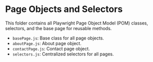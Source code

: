 # Page Objects and Selectors

This folder contains all Playwright Page Object Model (POM) classes, selectors, and the base page for reusable methods.

- `basePage.js`: Base class for all page objects.
- `aboutPage.js`: About page object.
- `contactPage.js`: Contact page object.
- `selectors.js`: Centralized selectors for all pages.
